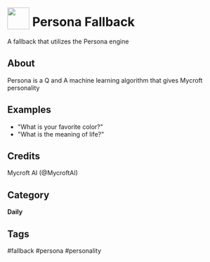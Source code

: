 # <img src='https://rawgithub.com/FortAwesome/Font-Awesome/master/advanced-options/raw-svg/solid/brain.svg' card_color='#22a7f0' width='50' height='50' style='vertical-align:bottom'/> Persona Fallback
A fallback that utilizes the Persona engine

## About 
Persona is a Q and A machine learning algorithm that gives Mycroft personality


## Examples 
* "What is your favorite color?"
* "What is the meaning of life?"

## Credits 
Mycroft AI (@MycroftAI)

## Category
**Daily**

## Tags
#fallback
#persona
#personality
